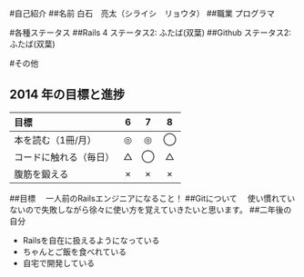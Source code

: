 #自己紹介
##名前
  白石　亮太（シライシ　リョウタ）
##職業
  プログラマ

#各種ステータス
##Rails 4
  ステータス2: ふたば(双葉)
##Github
  ステータス2: ふたば(双葉)

#その他


## 2014 年の目標と進捗
| 目標 | 6 | 7 | 8 |
| :--- | :-: | :-: | :-: |
| 本を読む（1冊/月） | ◎ | ◎ | ◯ |
| コードに触れる（毎日） | △ | ◯ | △ |
| 腹筋を鍛える | × | × | × |

##目標
　一人前のRailsエンジニアになること！
##Gitについて
　使い慣れていないので失敗しながら徐々に使い方を覚えていきたいと思います。
##二年後の自分
  * Railsを自在に扱えるようになっている
  * ちゃんとご飯を食べれている
  * 自宅で開発している


